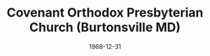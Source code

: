 ---
date: &id001 1968-12-31
end_date: null
location:
  address: null
  city: Burtonsville
  state: MD
minister:
- end: 1982-01-01
  name: Barry Hofford
  start: 1969-01-01
  type: Pastor
- end: 1988-01-01
  name: Mark Futato
  start: 1983-01-01
  type: Pastor
- end: 2002-01-01
  name: Robert Myers
  start: 1988-01-01
  type: Pastor
- end: 2008-01-01
  name: Jeremy Tuinstra
  start: 2004-01-01
  type: Pastor
- end: 2002-01-01
  name: Mark Sumpter
  start: 1994-01-01
  type: Associate Pastor
ministers:
- Barry Hofford
- Mark Futato
- Robert Myers
- Jeremy Tuinstra
- Mark Sumpter
name: Covenant Orthodox Presbyterian Church
names:
- end: 2008-03-15
  name: Covenant Orthodox Presbyterian Church
  start: 1968-12-31
origination_date: *id001
raw_data: MISSING
received_from: null
states:
- MD
status:
  active: false
  end_date: 2008-03-15
  reason: withdrawal
  received_from: null
  withdrawal_to: Presbyterian Church in America
title: Covenant Orthodox Presbyterian Church (Burtonsville MD)
year_established:
- 1968

---